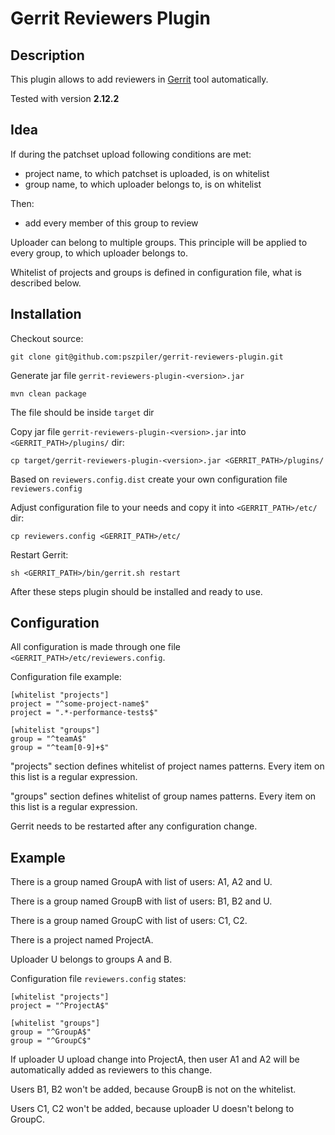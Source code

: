 # Gerrit Reviewers Plugin

## Description

This plugin allows to add reviewers in [Gerrit](https://www.gerritcodereview.com/) tool automatically.

Tested with version **2.12.2**

## Idea

If during the patchset upload following conditions are met:

- project name, to which patchset is uploaded, is on whitelist
- group name, to which uploader belongs to, is on whitelist
 
Then:

- add every member of this group to review

Uploader can belong to multiple groups. This principle will be applied to every group, to which uploader belongs to.

Whitelist of projects and groups is defined in configuration file, what is described below.

## Installation

Checkout source:

```shell
git clone git@github.com:pszpiler/gerrit-reviewers-plugin.git
```

Generate jar file `gerrit-reviewers-plugin-<version>.jar`

```shell
mvn clean package
```

The file should be inside `target` dir

Copy jar file `gerrit-reviewers-plugin-<version>.jar` into `<GERRIT_PATH>/plugins/` dir:

```shell
cp target/gerrit-reviewers-plugin-<version>.jar <GERRIT_PATH>/plugins/
```

Based on `reviewers.config.dist` create your own configuration file `reviewers.config`

Adjust configuration file to your needs and copy it into `<GERRIT_PATH>/etc/` dir:

```shell
cp reviewers.config <GERRIT_PATH>/etc/
```

Restart Gerrit:

```shell
sh <GERRIT_PATH>/bin/gerrit.sh restart
```

After these steps plugin should be installed and ready to use.

## Configuration

All configuration is made through one file `<GERRIT_PATH>/etc/reviewers.config`. 

Configuration file example:

```shell
[whitelist "projects"]
project = "^some-project-name$"
project = ".*-performance-tests$"

[whitelist "groups"]
group = "^teamA$"
group = "^team[0-9]+$"
```

"projects" section defines whitelist of project names patterns. Every item on this list is a regular expression.

"groups" section defines whitelist of group names patterns. Every item on this list is a regular expression.

Gerrit needs to be restarted after any configuration change.

## Example

There is a group named GroupA with list of users: A1, A2 and U.

There is a group named GroupB with list of users: B1, B2 and U.

There is a group named GroupC with list of users: C1, C2.

There is a project named ProjectA.

Uploader U belongs to groups A and B.

Configuration file `reviewers.config` states:

```shell
[whitelist "projects"]
project = "^ProjectA$"

[whitelist "groups"]
group = "^GroupA$"
group = "^GroupC$"
```

If uploader U upload change into ProjectA, then user A1 and A2 will be automatically added as reviewers to this change.

Users B1, B2 won't be added, because GroupB is not on the whitelist.

Users C1, C2 won't be added, because uploader U doesn't belong to GroupC.
